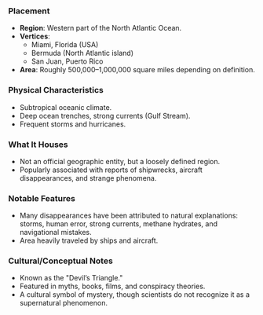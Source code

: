 ### Placement
- **Region**: Western part of the North Atlantic Ocean.  
- **Vertices**:  
  - Miami, Florida (USA)  
  - Bermuda (North Atlantic island)  
  - San Juan, Puerto Rico  
- **Area**: Roughly 500,000–1,000,000 square miles depending on definition.  

### Physical Characteristics
- Subtropical oceanic climate.  
- Deep ocean trenches, strong currents (Gulf Stream).  
- Frequent storms and hurricanes.  

### What It Houses
- Not an official geographic entity, but a loosely defined region.  
- Popularly associated with reports of shipwrecks, aircraft disappearances, and strange phenomena.  

### Notable Features
- Many disappearances have been attributed to natural explanations: storms, human error, strong currents, methane hydrates, and navigational mistakes.  
- Area heavily traveled by ships and aircraft.  

### Cultural/Conceptual Notes
- Known as the "Devil’s Triangle."  
- Featured in myths, books, films, and conspiracy theories.  
- A cultural symbol of mystery, though scientists do not recognize it as a supernatural phenomenon.  
